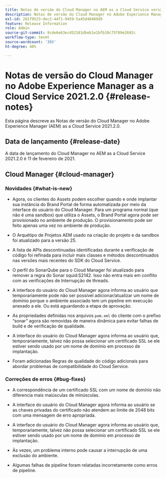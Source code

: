 ```yaml
---
title: Notas de versão do Cloud Manager no AEM as a Cloud Service versão 2021.2.0
description: Notas de versão do Cloud Manager no Adobe Experience Manager (AEM as a Cloud Service) versão 2021.2.0
exl-id: 281f9523-dec2-44f1-9459-5a45d48489d9
feature: Release Information
role: Admin
source-git-commit: 9cde6e63ec452161dbeb1e1bfb10c75f89e2692c
workflow-type: tm+mt
source-wordcount: '393'
ht-degree: 40%

---
```


# Notas de versão do Cloud Manager no Adobe Experience Manager as a Cloud Service 2021.2.0 {#release-notes}

Esta página descreve as Notas de versão do Cloud Manager no Adobe Experience Manager (AEM) as a Cloud Service 2021.2.0.

## Data de lançamento {#release-date}

A data de lançamento do Cloud Manager no AEM as a Cloud Service 2021.2.0 é 11 de fevereiro de 2021.

## Cloud Manager {#cloud-manager}

### Novidades {#what-is-new}

* Agora, os clientes do Assets podem escolher quando e onde implantar sua instância do Brand Portal de forma automatizada por meio da interface do usuário do Cloud Manager. Para um programa normal (que não é uma sandbox) que utiliza o Assets, o Brand Portal agora pode ser provisionado no ambiente de produção. O provisionamento pode ser feito apenas uma vez no ambiente de produção.

* O Arquétipo de Projetos AEM usado na criação do projeto e da sandbox foi atualizado para a versão 25.

* A lista de APIs descontinuadas identificadas durante a verificação de código foi refinada para incluir mais classes e métodos descontinuados nas versões mais recentes do SDK do Cloud Service.

* O perfil do SonarQube para o Cloud Manager foi atualizado para remover a regra do Sonar squid:S2142. Isso não entra mais em conflito com as verificações de Interrupção de threads.

* A interface do usuário do Cloud Manager agora informa ao usuário que temporariamente pode não ser possível adicionar/atualizar um nome de domínio porque o ambiente associado tem um pipeline em execução anexado a ele. Ou está aguardando a etapa de aprovação.

* As propriedades definidas nos arquivos `pom.xml` do cliente com o prefixo “sonar” agora são removidas de maneira dinâmica para evitar falhas de build e de verificação de qualidade.

* A interface do usuário do Cloud Manager agora informa ao usuário que, temporariamente, talvez não possa selecionar um certificado SSL se ele estiver sendo usado por um nome de domínio em processo de implantação.

* Foram adicionadas Regras de qualidade do código adicionais para abordar problemas de compatibilidade do Cloud Service.

### Correções de erros  {#bug-fixes}

* A correspondência de um certificado SSL com um nome de domínio não diferencia mais maiúsculas de minúsculas.

* A interface do usuário do Cloud Manager agora informa ao usuário se as chaves privadas do certificado não atendem ao limite de 2048 bits com uma mensagem de erro apropriada.

* A interface do usuário do Cloud Manager agora informa ao usuário que, temporariamente, talvez não possa selecionar um certificado SSL se ele estiver sendo usado por um nome de domínio em processo de implantação.

* Às vezes, um problema interno pode causar a interrupção de uma exclusão do ambiente.

* Algumas falhas de pipeline foram relatadas incorretamente como erros de pipeline.

